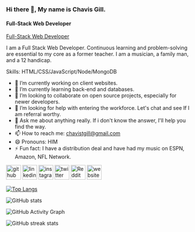 ### Hi there 👋, My name is Chavis Gill.
#### Full-Stack Web Developer
[Full-Stack Web Developer](https://github.com/ChavGill/ChavGill/blob/main/full%20stack.jpg)

I am a Full Stack Web Developer. Continuous learning and problem-solving are essential to my core as a former teacher. I am a musician, a family man, and a 12 handicap.

Skills: HTML/CSS/JavaScript/Node/MongoDB

- 🔭 I’m currently working on client websites.  
- 🌱 I’m currently learning back-end and databases. 
- 👯 I’m looking to collaborate on open source projects, especially for newer developers. 
- 🤔 I’m looking for help with entering the workforce. Let's chat and see If I am referral worthy. 
- 💬 Ask me about anything really. If i don't know the answer, I'll help you find the way.  
- 📫 How to reach me: chavistgill@gmail.com 
- 😄 Pronouns: HIM 
- ⚡ Fun fact: I have a distribution deal and have had my music on ESPN, Amazon, NFL Network. 


[<img src='https://cdn.jsdelivr.net/npm/simple-icons@3.0.1/icons/github.svg' alt='github' height='40'>](https://github.com/ChavGill)  [<img src='https://cdn.jsdelivr.net/npm/simple-icons@3.0.1/icons/linkedin.svg' alt='linkedin' height='40'>](https://www.linkedin.com/in/https://www.linkedin.com/in/chavis-gill-688071157//)  [<img src='https://cdn.jsdelivr.net/npm/simple-icons@3.0.1/icons/instagram.svg' alt='instagram' height='40'>](https://www.instagram.com/iamkingchav/)  [<img src='https://cdn.jsdelivr.net/npm/simple-icons@3.0.1/icons/twitter.svg' alt='twitter' height='40'>](https://twitter.com/iamkingchav)  [<img src='https://cdn.jsdelivr.net/npm/simple-icons@3.0.1/icons/reddit.svg' alt='Reddit' height='40'>](https://www.reddit.com/user/KingChav)  [<img src='https://cdn.jsdelivr.net/npm/simple-icons@3.0.1/icons/icloud.svg' alt='website' height='40'>](https://royalwedesigns.netlify.app/)  

[![Top Langs](https://github-readme-stats.vercel.app/api/top-langs/?username=ChavGill)](https://github.com/anuraghazra/github-readme-stats)

![GitHub stats](https://github-readme-stats.vercel.app/api?username=ChavGill&show_icons=true)  

![GitHub Activity Graph](https://activity-graph.herokuapp.com/graph?username=ChavGill)  

![GitHub streak stats](https://github-readme-streak-stats.herokuapp.com/?user=ChavGill)  

